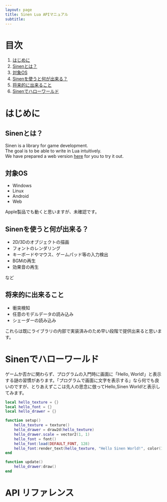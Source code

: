 ```yaml
---
layout: page
title: Sinen Lua APIマニュアル
subtitle: 
---
```

# 目次
1. [はじめに](#1)
 1.  [Sinenとは？](#2)
 2.  [対象OS](#3)
 3.  [Sinenを使うと何が出来る？](#4)
 4.  [将来的に出来ること](#5)
2. [Sinenでハローワールド](#6)
  
<a id="1"></a>  
  
# はじめに
<a id="2"></a>

## Sinenとは？
Sinen is a library for game development.  
The goal is to be able to write in Lua intuitively.  
We have prepared a web version [here](https://astomih.github.io/singa/) for you to try it out.  
<a id="3"></a>
  
## 対象OS
- Windows
- Linux
- Android
- Web  
  
Apple製品でも動くと思いますが、未確認です。
  
<a id="4"></a>
  
## Sinenを使うと何が出来る？
- 2D/3Dのオブジェクトの描画
- フォントのレンダリング
- キーボードやマウス、ゲームパッド等の入力検出
- BGMの再生
- 効果音の再生  
  
など
  
<a id="5"></a>
  
## 将来的に出来ること
- 衝突検知
- 任意のモデルデータの読み込み
- シェーダーの読み込み
  
これらは既にライブラリの内部で実装済みのため早い段階で提供出来ると思います。
<a id="6"></a>

# Sinenでハローワールド
ゲームか否かに関わらず、プログラムの入門時に画面に「Hello, World!」と表示する謎の習慣があります。「プログラムで画面に文字を表示する」なら何でも良いのですが、とりあえずここは先人の思念に倣ってHello,Sinen World!と表示してみます。  
``` lua
local hello_texture = {}
local hello_font = {}
local hello_drawer = {}

function setup()
	hello_texture = texture()
	hello_drawer = draw2d(hello_texture)
	hello_drawer.scale = vector2(1, 1)
	hello_font = font()
	hello_font:load(DEFAULT_FONT, 128)
	hello_font:render_text(hello_texture, "Hello Sinen World!", color(1, 1, 1, 1))
end

function update() 
	hello_drawer:draw()
end
```
# API リファレンス